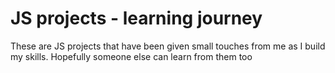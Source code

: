 # JS projects - learning journey
 These are JS projects that have been given small touches from me as I build my skills.
Hopefully someone else can learn from them too
